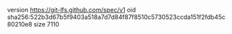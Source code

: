 version https://git-lfs.github.com/spec/v1
oid sha256:522b3d67b5f9403a518a7d7d84f87f8510c5730523ccda151f2fdb45c80210e8
size 7110
